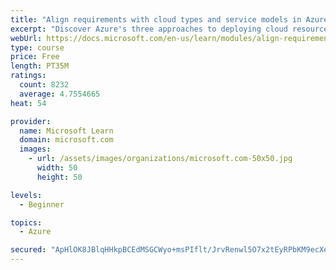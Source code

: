 ```yaml
---
title: "Align requirements with cloud types and service models in Azure"
excerpt: "Discover Azure's three approaches to deploying cloud resources -- public, private, and hybrid -- and learn the difference each makes in your Azure services."
webUrl: https://docs.microsoft.com/en-us/learn/modules/align-requirements-in-azure/
type: course
price: Free
length: PT35M
ratings:
  count: 8232
  average: 4.7554665
heat: 54

provider:
  name: Microsoft Learn
  domain: microsoft.com
  images:
    - url: /assets/images/organizations/microsoft.com-50x50.jpg
      width: 50
      height: 50

levels:
  - Beginner

topics:
  - Azure

secured: "ApHlOK8JBlqHHkpBCEdMSGCWyo+msPIflt/JrvRenwl5O7x2tEyRPbKM9ecXew57nNRlGLizTXFW2qQdTh8cbRTklLbq1tOhYPqdGHZur6GSachw9s6dYpt+9ahLbkmnhvP8DmyUrgwRFrjQ1HVsdg4uYSSnltm3gkTSLzzuJnvCs85QBqn/Fano84SqxbCDJoARB8GecUGuYQCLwNM+yFcmcqX+A2lMnml8Rsi/W/nC5f8P+X5jVChZj0wFdGa6oPfMq6RLxs19T7oXXL9QNwDf4/cS61+9H0Q2Av8ukPniOE4v2fEuip2J9KZjod4FfKtZ9Ia+BCokoUUAH3nZeH3rRjy0mOiMTGVXUIzx5zDxMtjNi7QlN79ZqlXTzrP/mmbYmyomPUForxKz1CMxXz9lREWA7AxBHkaZkgenL0k=;2w5Ege4qKJ5uMde3gB+NEw=="
---
```


